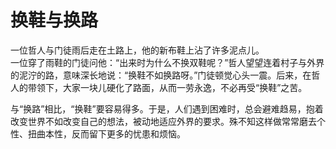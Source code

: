 # 换鞋与换路

一位哲人与门徒雨后走在土路上，他的新布鞋上沾了许多泥点儿。　  
一位穿了雨鞋的门徒问他：“出来时为什么不换双鞋呢？”哲人望望连着村子与外界的泥泞的路，意味深长地说：“换鞋不如换路呀。”门徒顿觉心头一震。后来，在哲人的带领下，大家一块儿硬化了路面，从而一劳永逸，不必再受“换鞋”之苦。  

与“换路”相比，“换鞋”要容易得多。于是，人们遇到困难时，总会避难趋易，抱着改变世界不如改变自己的想法，被动地适应外界的要求。殊不知这样做常常磨去个性、扭曲本性，反而留下更多的忧患和烦恼。
  